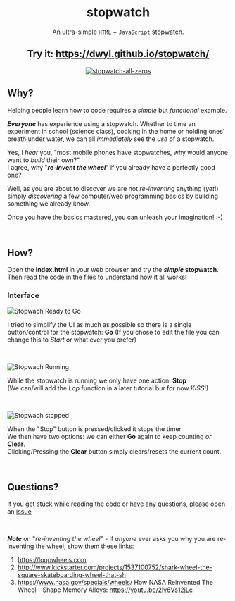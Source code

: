 
<div align="center">

# stopwatch

An ultra-simple `HTML` + `JavaScript` stopwatch.



## Try it: https://dwyl.github.io/stopwatch/

[![stopwatch-all-zeros](https://user-images.githubusercontent.com/194400/137154873-ed4db4ff-a906-48e4-9b0f-49b6210aa6c1.png)](https://dwyl.github.io/stopwatch/)

</div>

## Why?

Helping people learn how to code requires a *simple* but *functional* example.

**_Everyone_** has experience using a stopwatch.
Whether to time an experiment in school (science class),
cooking in the home or holding ones' breath under water,
we can all *immediately* see the *use* of a stopwatch.

Yes, I *hear* you, "most mobile phones have stopwatches,
why would anyone want to *build* their own?"  
I agree, why "***re-invent the wheel***" if you already have a perfectly good one?

Well, as you are about to discover we are not *re-inventing* anything (*yet*!) simply
*discovering* a few computer/web programming basics by building something we already know.

Once you have the basics mastered, you can unleash your imagination! :-)


<br />

## How?

Open the **index.html** in your web browser and try the **_simple_ stopwatch**.
Then read the code in the files to understand how it all works!


### Interface


![Stopwach Ready to Go](https://user-images.githubusercontent.com/194400/137154873-ed4db4ff-a906-48e4-9b0f-49b6210aa6c1.png "Simple Stopwatch Ready to Go!")

I tried to simplify the UI as much as possible so there is a single button/control for the stopwatch: **Go**
(If you chose to edit the file you can change this to *Start* or what ever you prefer)

<br />

![Stopwach Running](https://user-images.githubusercontent.com/194400/137156018-6eca686b-dd55-4248-9238-6be6efba25c7.png "Simple Stopwatch Running")

While the stopwatch is running we only have one action: **Stop**  
(We can/will add the *Lap* function in a later tutorial bur for now *KISS*!)

<br />

![Stopwach stopped](https://user-images.githubusercontent.com/194400/137155814-26648d0d-ffeb-4b03-bfed-3af78d4b4ffa.png "Simple Stopwatch Stopped")

When the "Stop" button is pressed/clicked it stops the timer.  
We then have two options: we can either **Go** again to keep counting *or* **Clear**.  
Clicking/Pressing the **Clear** button simply clears/resets the current count.

<br />

## Questions?

If you get stuck while reading the code or have any questions, 
please open an 
[issue](https://github.com/dwyl/stopwatch/issues) 

<br />

***Note*** on "*re-inventing the wheel*" - if *anyone* ever asks you why
you are re-inventing the wheel, show them these links:

1. https://loopwheels.com
2. http://www.kickstarter.com/projects/1537100752/shark-wheel-the-square-skateboarding-wheel-that-sh
3. https://www.nasa.gov/specials/wheels/
    How NASA Reinvented The Wheel - Shape Memory Alloys: https://youtu.be/2lv6Vs12jLc
